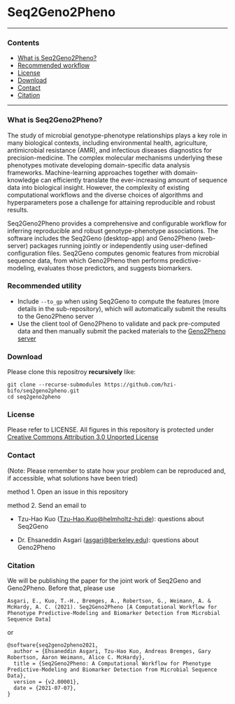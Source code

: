 <!--
SPDX-FileCopyrightText: 2021 Ehsaneddin Asgari and Tzu-Hao Kuo

SPDX-License-Identifier: GPL-3.0-or-later
-->

# Seq2Geno2Pheno
---
### Contents
- [What is Seq2Geno2Pheno?](#what_is)
- [Recommended workflow](#workflow)
- [License](#license)
- [Download](#download)
- [Contact](#contact)
- [Citation](#citation)
---

### <a name='what_is'></a>What is Seq2Geno2Pheno?

The study of microbial genotype-phenotype relationships plays a key role in many biological contexts, including environmental health, agriculture, antimicrobial resistance (AMR), and infectious diseases diagnostics for precision-medicine. The complex molecular mechanisms underlying these phenotypes motivate developing domain-specific data analysis frameworks. Machine-learning approaches together with domain-knowledge can efficiently translate the ever-increasing amount of sequence data into biological insight. However, the complexity of existing computational workflows and the diverse choices of algorithms and hyperparameters pose a challenge for attaining reproducible and robust results.

Seq2Geno2Pheno provides a comprehensive and configurable workflow for inferring reproducible and robust genotype-phenotype associations. The software includes the Seq2Geno (desktop-app) and Geno2Pheno (web-server) packages running jointly or independently using user-defined configuration files. Seq2Geno computes genomic features from microbial sequence data, from which Geno2Pheno then performs predictive-modeling, evaluates those predictors, and suggests biomarkers.

###  <a name='workflow'></a>Recommended utility 
- Include `--to_gp` when using Seq2Geno to compute the features (more details in the sub-repository), which will automatically
   submit the results to the Geno2Pheno server
- Use the client tool of Geno2Pheno to validate and pack pre-computed data and
  then manually submit the packed materials to the [Geno2Pheno server](http://genopheno.bifo.helmholtz-hzi.de)

###  <a name='download'></a>Download

Please clone this repositroy __recursively__ like:
```
git clone --recurse-submodules https://github.com/hzi-bifo/seq2geno2pheno.git
cd seq2geno2pheno
```

### <a name='license'></a>License

Please refer to LICENSE. All figures in this repository is protected under
[Creative Commons Attribution 3.0 Unported License](https://creativecommons.org/licenses/by/3.0/deed.en_US)

### <a name='contact'></a>Contact

(Note: Please remember to state how your problem can be reproduced and, if accessible, what solutions have been tried)

method 1. Open an issue in this repository

method 2. Send an email to 

- Tzu-Hao Kuo (Tzu-Hao.Kuo@helmholtz-hzi.de): questions about Seq2Geno

- Dr. Ehsaneddin Asgari (asgari@berkeley.edu): questions about Geno2Pheno

### <a name="citation"></a>Citation
We will be publishing the paper for the joint work of Seq2Geno and Geno2Pheno.
Before that, please use 

```
Asgari, E., Kuo, T.-H., Bremges, A., Robertson, G., Weimann, A. & McHardy, A. C. (2021). Seq2Geno2Pheno [A Computational Workflow for Phenotype Predictive-Modeling and Biomarker Detection from Microbial Sequence Data]
```
or 
```
@software{seq2geno2pheno2021,
  author = {Ehsaneddin Asgari, Tzu-Hao Kuo, Andreas Bremges, Gary Robertson, Aaron Weimann, Alice C. McHardy},
  title = {Seq2Geno2Pheno: A Computational Workflow for Phenotype Predictive-Modeling and Biomarker Detection from Microbial Sequence Data},
  version = {v2.00001},
  date = {2021-07-07},
}
```
